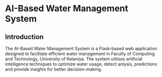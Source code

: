 # AI-Based Water Management System
## Introduction
The AI-Based Water Management System is a Flask-based web application designed to facilitate efficient water management in Faculty of Computing and Technology, University of Kelaniya. The system utilizes artificial intelligence techniques to optimize water usage, detect anlysis, predictions and provide insights for better decision-making.

